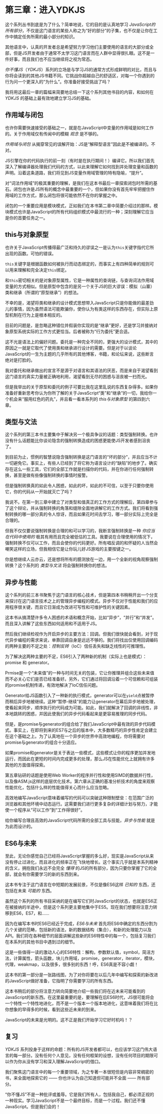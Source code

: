 # 第三章：进入YDKJS

这个系列丛书到底是为了什么？简单地说，它的目的是认真地学习 *JavaScript的所有部分*，不仅是这门语言的某些人称之为“好的部分”的子集，也不仅是让你在工作中搞定任务所需的最小部分的知识。

其他语言中，认真的开发者总是希望努力学习他们主要使用的语言的大部分或全部，但是JS开发者由于通常不太学习这门语言而在人群中显得很扎眼。这不是一件好事，而且我们也不应当继续将之视为常态。

*你不懂JS*（*YDKJS*）系列的立场是与学习JS的通常方式形成鲜明的对比，而且与你将会读到的其他JS书籍不同。它挑战你超越自己的舒适区，对每一个你遇到的行为问一个更深入的“为什么”。你准备好接受挑战了吗？

我将用这最后一章的篇幅来简要地总结一下这个系列其他书目的内容，和如何在 *YDKJS* 的基础上最有效地建立学习JS的基础。

## 作用域与闭包

也许你需要快速接受的基础之一，就是在JavaScript中变量的作用域是如何工作的。关于作用域仅有传闻中的模糊 *观念* 是不够的。

*作用域与闭包* 从揭穿常见的误解开始：JS是“解释型语言”因此是不被编译的。不对。

JS引擎在你的代码执行的前一刻（有时是在执行期间！）编译它。所以我们首先深入了解编译器处理我们代码的方式，以此来理解它如何找到并处理变量和函数的声明。沿着这条道路，我们将见到JS变量作用域管理的特有隐喻，“提升”。

对“词法作用域”的极其重要的理解，是我们在这本书最后一章探索闭包时所需的基石。闭包也许是JS所有的概念中最重要的一个，但如果你没有首先牢牢把握住作用域的工作方式，那么闭包将很可能依然不在你的掌握之中。

闭包的一个重要应用是模块模式，正如我们在本书第二章中简要介绍过的那样。模块模式也许是JavaScript的所有代码组织模式中最流行的一种；深刻理解它应当是你的首要任务之一。

## this与对象原型

也许关于JavaScript传播得最广泛和持久的谬误之一是认为`this`关键字指代它所出现的函数。可怕的错误。

`this`关键字是根据函数如何被执行而动态绑定的，而事实上有四种简单的规则可以用来理解和完全决定`this`绑定。

和`this`密切相关的是对象原型属性，它是一种属性的查询链，与查询词法作用域变量的方式相似。但是原型中包含的是另一个关于JS的巨大谬误：模拟（山寨）类和继承（所谓的“原型继承”）的想法。

不幸的是，渴望将类和继承的设计模式思想带入JavaScript只是你能做的最差劲儿的事情，因为虽然语法可能欺骗你，使你认为有类这样的东西存在，但实际上原型机制在行为上是根本相反的。

目前的问题是，是忽略这种错位并假装你实现的是“继承”更好，还是学习并接纳对象原型系统实际的工作方式更恰当。后者被称为“行为委托”更合适。

这不光是语法上的偏好问题。委托是一种完全不同的，更强大的设计模式，其中的原因之一就是它取代了使用类和继承进行设计的需要。但是对于以谈论JavaScript的一生为主题的几乎所有的其他博客，书籍，和论坛来说，这些断言绝对是打脸的。

我对委托和继承做出的宣言不是源于对语言和其语法的厌恶，而是来自于渴望看到这门语言的真实力量被正确地利用，渴望看到无尽的困惑与沮丧被一扫而光。

但是我举出的关于原型和委托的例子可要比我在这里乱说的东西复杂得多。如果你准备好重新思考你认为你所了解的关于JavaScript“类”和“继承”的一切，我给你一个机会来“服用红色的药丸”，并且看一看本系列的 *this与对象原型* 的第四到六章。

## 类型与文法

这个系列的第三本书主要集中于解决另一个极具争议的话题：类型强制转换。也许没有什么话题能比你谈论隐含的强制转换造成的困惑更能使JS开发者感到沮丧了。

到目前为止，惯例的智慧说隐含强制转换是这门语言的“坏的部分”，并且应当不计一切避免它。事实上，有些人已经到了将它称为语言设计的“缺陷”的地步了。确实存在这么一些工具，它们的全部工作就是扫描你的代码，并在你进行任何强制转换，甚至是做有些像强制转换的事情时报警。

但是强制转换真的如此令人困惑，如此的坏，如此的不可信，以至于只要你使用它，你的代码从一开始就灭亡了吗？

我说不。在第一到三章中建立了对类型和值真正的工作方式的理解后，第四章参与了这个辩论，并从强制转换的角落和缝隙全面地讲解它的工作方式。我们将看到强制转换的哪一部分真的令人惊讶，而且如果花时间去学习，哪一部分实际上完全是合理的。

但我不仅仅要说强制转换是合理的和可以学习的，我断言强制转换是一种 *你应当在代码中使用的* 极其有用而且完全被低估的工具。我要说在合理使用的情况下，强制转换不仅可以工作，而且会使你的代码更好。所有唱反调的和怀疑的人当然会嘲笑这样的立场，但我相信它是让你玩儿好JS游戏的主要按键之一。

你是想继续人云亦云，还是想将所有的臆测放在一边，用一个全新的视角观察强制转换？这个系列的 *类型与文法* 将会强制转换你的想法。

## 异步与性能

这个系列的前三本书聚焦于这门语言的核心技术，但是第四本书稍稍开出一个分支来探讨在这门语言技术之上的管理异步编程的模式。异步不仅对于性能和我们的应用程序很关键，而且它日渐成为改进可写性和可维护性的关键因素。

这本书从搞清楚许多令人困惑的术语和概念开始，比如“异步”，“并行”和“并发”。而且深入讲解了这些东西如何适用和不适用于JS。

然后我们继续检视作为开启异步的主要方法：回调。但我们很快就会看到，对于现代异步编程的需求来说，单靠回调自身是远远不够的。我们将找出仅使用回调编码的两种主要的不足之处：*控制反转*（IoC）信任丢失和缺乏线性的可推理性。

为了解决这两种主要的不足，ES6引入了两种新的机制（实际上也是模式）：promise 和 generator。

Prmise是一个“未来值”的一种与时间无关的包装，它让你推理并组合这些未来值而不必关心它们是否已经准备好。另外，它们通过将回调沿着一个可信赖和可组装的promise机制传递，有效地解决了IoC信任问题。

Generator给JS函数引入了一种新的执行模式，generator可以在`yield`点被暂停而稍后异步地被继续。这种“暂停-继续”的能力让generator在幕后异步地被处理，使看起来同步，顺序执行的代码成为可能。如此，我们就解决了回调的非线性，非本地跳转的困惑，并因此使我们的异步代码看起来是更容易推理的同步代码。

但是，是promise与generator的组合给了我们JavaScript中最有效的异步代码模式。事实上，在即将到来的ES7与之后的版本中，大多数精巧的异步性肯定会建立在这个基础之上。为了认真地在一个异步的世界中高效地编程，你将需要对promise与generator的组合十分适应。

如果promise和generator是关于表达一些模式，这些模式让你的程序更加并发地运行，而因此在更短的时间内完成更多的处理，那么JS在性能优化上就拥有许多其他的方面值得探索。

第五章钻研的话题是使用Web Worker的程序并行性和使用SIMD的数据并行性，以及像ASM.js这样的底层优化技术。第六章从正确的基准分析技术的角度来观察性能优化，包括什么样的性能值得关心而什么应当忽略。

高效地编写JavaScript意味着编写的代码可以突破这种限制壁垒：在范围广泛的浏览器和其他环境中动态运行。这需要我们进行更多复杂的详细计划与努力，才能使一个程序从“可以工作”到“工作得很好”。

给你编写合理且高效的JavaScript代码所需的全部工具与技能，*异步与性能* 就是为此而设计的。

## ES6与未来

至此，无论你感觉自己已经将JavaScript掌握的多么好，现实是JavaScript从来没有停止过进化，而且进化的频率正在飞快地增长。这个事实几乎就是本系列精神的含义，拥抱我们永远不会完全 *懂得* 的JS的所有部分，因为只要你掌握了它的全部，就会有你需要学习的新的东西到来。

这本书专注于这门语言在中短期的发展前景，不仅是像ES6这样 *已知的* 东西，还包括在未来 *可能的* 东西。

虽然这个系列的所有书目采纳的是在编写它们时JavaScript的状态，也就是ES6正在被接纳的半途中，但是这个系列更主要地集中于ES5。现在我们想要将注意力转移到ES6，ES7，和……

因为在编写本书时ES6已经近于完成，*ES6与未来* 首先将ES6中确定的东西分割为几个关键的范畴，包括新的语法，新的数据结构（集合），和新的处理能力以及API。我们将在各种细节的层面讲解这些新的ES6特性中的每一个，包括复习我们在本系列的其他书目中遇到过的细节。

这是一些值得一读的激动人心的ES6特性：解构，参数默认值，symbol，简洁方法，计算属性，箭头函数，块儿作用域，promise，generator，iterator，模块，代理，weakmap，以及很多，很多别的东西！呼，ES6真是不容小觑！

这本书的第一部分是一张路线图，为了对你将要在以后几年中编写和探索的新改进的JavaScript做好准备，它指明了你需要学习的所有东西。

这本书稍后的部分将注意力转向简要地介绍一些我们将在近未来可能看到的JavaScript的新东西。在这里最重要的是，要理解在后ES6时代，JS很可能将会一个特性一个特性地进化，而不是一个版本一个版本地进化，这意味着我们将在比你想象的早得多的时候，看到这些近未来的到来。

JavaScript的未来是光明的。这不正是我们开始学习它好时机吗！？

## 复习

*YDKJS* 系列投身于这样的命题：所有的JS开发者都可以，也应该学习这门伟大语言的每一部分。没有任何个人意见，没有任何框架的设想，没有任何项目的期限可以作为你从没有学习和深入理解JavaScript的借口。

我们聚焦这门语言中的每一个重要领域，为之专著一本很短但是内容非常稠密的书，来全面地探索它的 —— 你也许认为自己知道但可能并不全面 —— 所有部分。

“你不懂JS”不是一种批评或羞辱。它是我们所有人，包括我自己，都必须正视的一种现实。学习JavaScript不是一个最终目标，而是一个过程。我们还不懂JavaScript。但是我们会的！
